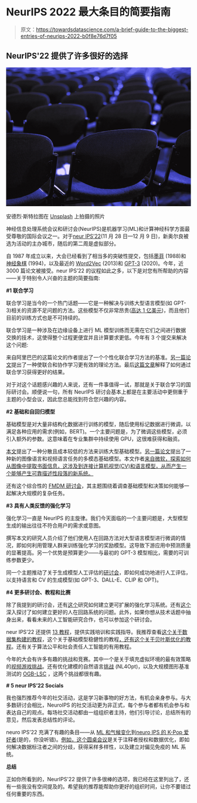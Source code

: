 # NeurIPS 2022 最大条目的简要指南

> 原文：<https://towardsdatascience.com/a-brief-guide-to-the-biggest-entries-of-neurips-2022-b0f8e76d7f05>

## NeurIPS'22 提供了许多很好的选择

![](img/edd8958a3062b3d3470d375480da494b.png)

安德烈·斯特拉图在 [Unsplash](https://unsplash.com?utm_source=medium&utm_medium=referral) 上拍摄的照片

神经信息处理系统会议和研讨会(NeurIPS)是机器学习(ML)和计算神经科学方面最受尊敬的国际会议之一。对于[neur IPS’22](https://nips.cc/)(11 月 28 日—12 月 9 日)，新奥尔良被选为活动的主办城市，随后的第二周是虚拟部分。

自 1987 年成立以来，大会已经看到了相当多的突破性提交，包括[墨菲](https://papers.nips.cc/paper/1987/file/92cc227532d17e56e07902b254dfad10-Paper.pdf) (1988)和[神经象棋](https://papers.nips.cc/paper/1994/file/d7322ed717dedf1eb4e6e52a37ea7bcd-Paper.pdf) (1994)，以及最近的 [Word2Vec](https://papers.nips.cc/paper/2013/file/9aa42b31882ec039965f3c4923ce901b-Paper.pdf) (2013)和 [GPT-3](https://papers.nips.cc/paper/2020/file/1457c0d6bfcb4967418bfb8ac142f64a-Paper.pdf) (2020)。今年，近 3000 篇论文被接受。neur IPS’22 的议程如此之多，以下是对您有所帮助的内容——关于特别令人兴奋的主题的简要指南:

**#1 联合学习**

联合学习是当今的一个热门话题——它是一种解决与训练大型语言模型(如 GPT-3)相关的资源不足问题的方法。这些模型不仅非常昂贵([高达 1 亿美元](https://huggingface.co/blog/large-language-models))，而且他们目前的训练方式也是不可持续的。

联合学习是一种涉及在边缘设备上进行 ML 模型训练而无需在它们之间进行数据交换的技术，这使得整个过程更便宜并且计算要求更低。今年有 3 个提交来解决这个问题:

来自阿里巴巴的这篇论文的作者提出了一个个性化联合学习方法的基准。[另一篇论文](https://arxiv.org/pdf/2201.13097.pdf)提出了一种使联合和协作学习更有效的理论方法。最后[这篇文章](https://arxiv.org/pdf/2206.08307.pdf)解释了如何通过联合学习获得更好的结果。

对于对这个话题感兴趣的人来说，还有一件事值得一试，那就是关于联合学习的国际研讨会。顺便说一句，所有 NeurIPS 研讨会基本上都是在主要活动中更侧重于主题的小型会议，因此您总能找到符合您兴趣的内容。

**#2 基础和自回归模型**

基础模型是对大量非结构化数据进行训练的模型，随后使用标记数据进行微调，以满足各种应用的需求(例如，BERT)。一个主要问题是，为了微调这些模型，必须引入额外的参数。这意味着在专业集群中持续使用 GPU，这很难获得和融资。

[本文](https://arxiv.org/pdf/2206.01288.pdf)提出了一种分散且成本较低的方法来训练大型基础模型。[另一篇论文](https://arxiv.org/pdf/2209.07526.pdf)提出了一种新的图像语言和视频语言任务的多模态基础模型。本文作者[来自微软，探索如何从图像中提取书面信息，这涉及到连接计算机视觉(CV)和语言模型，从而产生一个能够产生可靠描述性段落的新系统。](https://arxiv.org/pdf/2206.01843.pdf)

还有这个综合性的 [FMDM 研讨会](https://sites.google.com/view/fmdm-neurips/)，其主题围绕着调查基础模型和决策如何能够一起解决大规模的复杂任务。

**#3 具有人类反馈的强化学习**

强化学习一直是 NeurIPS 的主旋律。我们今天面临的一个主要问题是，大型模型生成的输出往往不符合用户的需求或意图。

撰写本文的研究人员介绍了他们使用人在回路方法对大型语言模型进行微调的情况，即如何利用管理人群来训练强化学习的奖励模型。这导致下游应用中预测质量的显著提高。另一个优势是预算更少——与最初的 GPT-3 模型相比，需要的可训练参数更少。

同一个主题推动了关于生成模型人工评估的[研讨会](https://humaneval-workshop.github.io/)，即如何成功地进行人工评估，以支持语言和 CV 的生成模型(如 GPT-3、DALL-E、CLIP 和 OPT)。

**#4 更多研讨会、教程和比赛**

除了我提到的研讨会，还有[这个](https://offline-rl-neurips.github.io/2022/)研究如何建立更可扩展的强化学习系统。还有[这个](https://neurips-hill.github.io/)深入探讨了如何建立更好的人在回路系统的问题。此外，如果你想从技术话题中抽身出来，看看未来的人工智能研究合作，也可以参加这个研讨会。

neur IPS’22 还提供 [13 教程](https://neurips.cc/virtual/2022/events/tutorial)，提供实践培训和实践指导。我推荐查看[这个关于数据集构建的教程](https://neurips.cc/virtual/2022/tutorial/55810)，这个关于基础模型稳健性的教程[，还有这个关于贝叶斯优化的教程](https://neurips.cc/virtual/2022/tutorial/55796)。还有关于算法公平和社会责任人工智能的有用教程。

今年的大会有许多有趣的挑战和竞赛。其中一个是关于填充虚拟环境的最有效策略的[视频游戏挑战](https://www.aicrowd.com/challenges/neurips-2022-the-neural-mmo-challenge)。还有优化建模的自然语言[挑战](https://nl4opt.github.io/) (NL4Opt)，以及大规模图形基准测试的 [OGB-LSC](https://ogb.stanford.edu/neurips2022/) ，这两个挑战都很有趣。

**# 5 neur IPS’22 Socials**

我也强烈推荐今年的社交活动，这是学习新事物的好方法，有机会亲身参与。与大多数研讨会相比，NeuroIPS 的社交活动更为非正式，每个参与者都有机会参与和表达自己的观点。每场社交活动都由一组组织者主持，他们引导讨论，总结所有的意见，然后发表总结性的评论。

neuro IPS’22 充满了有趣的条目——从 [ML 和气候变化](https://neurips.cc/virtual/2022/social/56276)到[neuro IPS 的 K-Pop 爱好者](https://neurips.cc/virtual/2022/social/56275)(是的，你没听错)。[例如，这个圆桌会议](https://neurips.cc/virtual/2022/social/56273)是关于注释者授权和数据优化，即如何解决数据标注者之间的分歧，获得采样多样性，以及建立对偏见免疫的 ML 系统。

**总结**

正如你所看到的，NeurIPS'22 提供了许多很棒的选项，我已经在这里列出了，还有一些我没有空间提及的。希望我的推荐能帮助你更好的组织时间，让你不要错过任何重要的东西。
